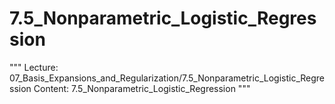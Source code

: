 # 7.5_Nonparametric_Logistic_Regression
"""
Lecture: 07_Basis_Expansions_and_Regularization/7.5_Nonparametric_Logistic_Regression
Content: 7.5_Nonparametric_Logistic_Regression
"""
